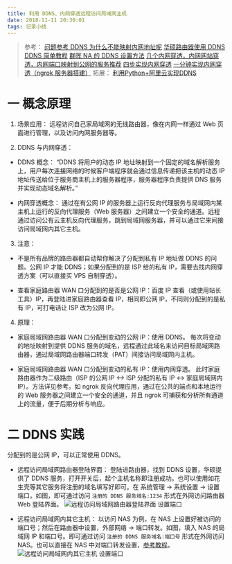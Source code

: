 ```yaml
---
title: 利用 DDNS、内网穿透远程访问局域网主机
date: 2018-11-11 20:30:01
tags: 记录小结
---
```

> 参考：
[问题参考 DDNS 为什么不能映射内网地址呢](http://koolshare.cn/forum.php?mod=viewthread&tid=136243&highlight=ddns)
[华硕路由器使用 DDNS](https://jingyan.baidu.com/article/fc07f98944a83c12ffe51985.html)
[DDNS 简单教程](https://new.qq.com/omn/20181009/20181009A22BUS.html?pc)
[群晖 NA 的 DDNS 设置方法](http://www.33lc.com/article/6576.html)
[几个内网穿透，内网网站穿透，内网端口映射到公网的服务推荐](https://www.v2ex.com/t/268495)
[四步实现内网穿透](https://www.jianshu.com/p/b60795a3c9fc)
[一分钟实现内网穿透（ngrok 服务器搭建）](https://blog.csdn.net/zhangguo5/article/details/77848658?utm_source=5ibc.net&utm_medium=referral)
拓展：
[利用Python+阿里云实现DDNS](https://blog.csdn.net/mgsky1/article/details/80466840)

# 一 概念原理
1. 场景应用：
远程访问自己家局域网的无线路由器，像在内网一样通过 Web 页面进行管理，以及访问内网服务器等。

2. DDNS 与内网穿透： 
- DDNS 概念：
“DDNS 将用户的动态 IP 地址映射到一个固定的域名解析服务上，用户每次连接网络的时候客户端程序就会通过信息传递把该主机的动态 IP 地址传送给位于服务商主机上的服务器程序，服务器程序负责提供 DNS 服务并实现动态域名解析。”

- 内网穿透概念：
通过在有公网 IP 的服务器上运行反向代理服务与局域网内某主机上运行的反向代理服务（Web 服务器）之间建立一个安全的通道。远程通过访问公有云主机反向代理服务，跳到局域网服务器，并可以通过它来间接访问局域网内其它主机。

3. 注意：
- 不是所有品牌的路由器都自动帮你解决了分配到私有 IP 地址做 DDNS 的问题。公网 IP 才能 DDNS；如果分配到的是 ISP 给的私有 IP，需要去找内网穿透方案（可以直接买 VPS 自制穿透）。

- 查看家庭路由器 WAN 口分配到的是否是公网 IP：百度 IP 查看（或使用站长工具）IP，再登陆进家庭路由器查看 IP，相同即公网 IP，不同则分配到的是私有 IP，可打电话让 ISP 改为公网 IP。

4. 原理：
- 家庭局域网路由器 WAN 口分配到变动的公网 IP：使用 DDNS。
每次将变动的地址映射到提供 DDNS 服务的域名，远程通过此域名来访问目标局域网路由器，通过局域网路由器端口转发（PAT）间接访问局域网内主机。

- 家庭局域网路由器 WAN 口分配到变动的私有 IP：使用内网穿透。
此时家庭路由器作为二级路由（ISP 的公网 IP <-> ISP 分配的私有 IP <-> 家庭局域网内 IP）。方法详见参考。如 ngrok 反向代理应用，通过在公共的端点和本地运行的 Web 服务器之间建立一个安全的通道，并且 ngrok 可捕获和分析所有通道上的流量，便于后期分析与响应。

# 二 DDNS 实践
分配到的是公网 IP，可以正常使用 DDNS。

- 远程访问局域网路由器登陆界面：
登陆进路由器，找到 DDNS 设置，华硕提供了 DDNS 服务，打开开关后，起个主机名称即注册成功。也可以使用如花生壳等其它服务将注册的域名填写好即可。在 系统管理 -> 系统设置 -> 设置端口，如图，即可通过访问 `注册的 DDNS 服务域名:1234` 形式在外网访问路由器 Web 登陆界面。
![远程访问局域网路由器登陆界面 设置端口](图1.PNG)

- 远程访问局域网内其它主机：
以访问 NAS 为例，在 NAS 上设置好被访问的端口号；然后在路由器中设置，外部网络 -> 端口转发。如图，填入 NAS 的局域网 IP 和端口号。即可通过访问 `注册的 DDNS 服务域名:端口号` 形式在外网访问 NAS。也可以直接在 NAS 中对端口转发设置，[参考教程](https://jingyan.baidu.com/article/84b4f565af615e60f6da32c9.html)。
![远程访问局域网内其它主机 设置端口](图2.PNG)